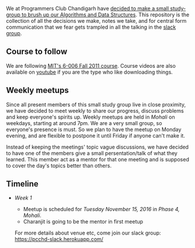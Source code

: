 We at Programmers Club Chandigarh have [decided to make a small study-group to brush up our Algorithms and Data Structures](https://programmers-club-chandigarh.github.io/2016/11/06/meetup-summary.html). This repository is the collection of all the decisions we make, notes we take, and for central form communication that we fear gets trampled in all the talking in the [slack group](https://pcchd-slack.herokuapp.com/).

## Course to follow

We are following [MIT's 6-006 Fall 2011 course](https://ocw.mit.edu/courses/electrical-engineering-and-computer-science/6-006-introduction-to-algorithms-fall-2011/index.htm). Course videos are also available on [youtube](https://www.youtube.com/playlist?list=PLUl4u3cNGP61Oq3tWYp6V_F-5jb5L2iHb) if you are the type who like downloading things.

## Weekly meetups

Since all present members of this small study group live in close proximity, we have decided to meet weekly to share our progress, discuss problems and keep everyone's spirits up. Weekly meetups are held in *Mohali* on weekdays, starting at around 7pm. We are a very small group, so everyone's presence is must. So we plan to have the meetup on Monday evening, and are flexible to postpone it until Friday if anyone can't make it.

Instead of keeping the meetings' topic vague discussions, we have decided to have one of the members give a small persentation/talk of what they learned. This member act as a mentor for that one meeting and is supposed to cover the day's topics better than others.

## Timeline

- *Week 1*

  - Meetup is scheduled for *Tuesday November 15, 2016* in *Phase 4, Mohali*.
  - Charanjit is going to be the mentor in first meetup

  For more details about venue etc, come join our slack group: https://pcchd-slack.herokuapp.com/
